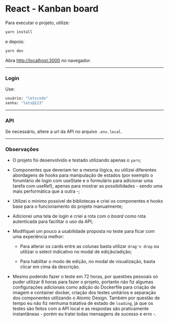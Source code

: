# React - Kanban board

Para executar o projeto, utilize:

```bash
yarn install
```

e depois:

```bash
yarn dev
```

Abra [http://localhost:3000](http://localhost:3000) no navegador.

---

### Login

Use:

```bash
usuário: "letscode"
senha: "lets@123"
```

---

### API

Se necessário, altere a url da API no arquivo `.env.local`.

---

### Observações

- O projeto foi desenvolvido e testado utilizando apenas o `yarn`;

- Componentes que deveriam ter a mesma lógica, eu utilizei diferentes abordagens de hooks para manipulação de estados (por exemplo o forumlário de login com useState e o formulário para adicionar uma tarefa com useRef), apenas para mostrar as possibilidades - sendo uma mais performática que a outra -;

- Utilizei o mínimo possível de bibliotecas e criei os componentes e hooks base para o funcionamento do projeto manualmente;

- Adicionei uma tela de login e criei a rota com o _board_ como rota autenticada para facilitar o uso da API;

- Modifiquei um pouco a usabilidade proposta no teste para ficar com uma experiência melhor:

  - Para alterar os cards entre as colunas basta utilizar `drag'n drop` ou utilizar o select indicativo no modal de edição/adição;

  - Para habilitar o modo de edição, no modal de visualização, basta clicar em cima da descrição.

- Mesmo podendo fazer o teste em 72 horas, por questões pessoais só puder utilizar 6 horas para fazer o projeto, portanto não fiz algumas configurações adicionais como adição do Dockerfile para criação de imagem e container docker, criação dos testes unitários e separação dos componentes utilizando o Atomic Design. Também por questão de tempo eu não fiz nenhuma tratativa de estado de `loading`, já que os testes são feitos com a API local e as respostas são praticamente instantâneas - porém eu tratei todas mensagens de sucesso e erro -.

